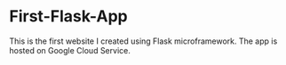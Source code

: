 # First-Flask-App

This is the first website I created using Flask microframework.
The app is hosted on Google Cloud Service.
